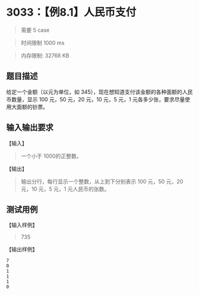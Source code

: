# 3033：【例8.1】人民币支付

> 需要 5 case

> 时间限制 1000 ms

> 内存限制: 32768 KB

## 题目描述

给定一个金额（以元为单位，如 345），现在想知道支付该金额的各种面额的人民币数量，显示 100 元，50 元，20 元，10 元，5 元，1 元各多少张，要求尽量使用大面额的钞票。

## 输入输出要求

【输入】

> 一个小于 1000的正整数。

【输出】

> 输出分行，每行显示一个整数，从上到下分别表示 100 元，50 元，20 元，10 元，5 元，1 元人民币的张数。

## 测试用例

【输入样例】

> 735

【输出样例】

```
7
0
1
1
1
0
```
